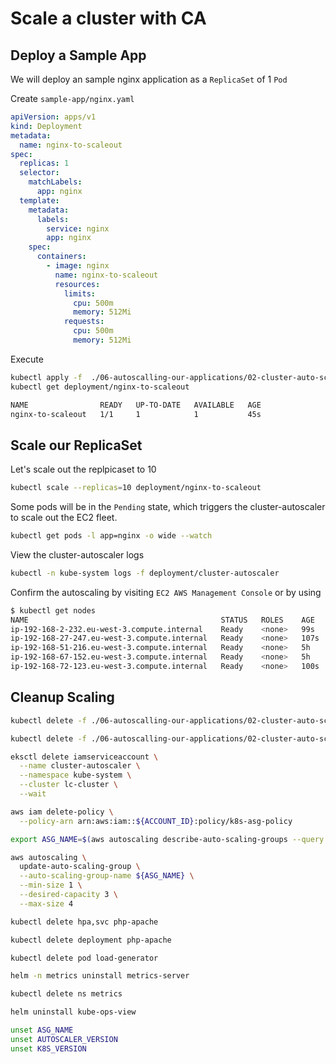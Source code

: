 # Scale a cluster with CA

## Deploy a Sample App

We will deploy an sample nginx application as a `ReplicaSet` of 1 `Pod`

Create `sample-app/nginx.yaml`

```yaml
apiVersion: apps/v1
kind: Deployment
metadata:
  name: nginx-to-scaleout
spec:
  replicas: 1
  selector:
    matchLabels:
      app: nginx
  template:
    metadata:
      labels:
        service: nginx
        app: nginx
    spec:
      containers:
        - image: nginx
          name: nginx-to-scaleout
          resources:
            limits:
              cpu: 500m
              memory: 512Mi
            requests:
              cpu: 500m
              memory: 512Mi

``` 

Execute

```bash
kubectl apply -f  ./06-autoscalling-our-applications/02-cluster-auto-scaler/sample-app/nginx.yaml
kubectl get deployment/nginx-to-scaleout

NAME                READY   UP-TO-DATE   AVAILABLE   AGE
nginx-to-scaleout   1/1     1            1           45s
```

## Scale our ReplicaSet

Let's scale out the replpicaset to 10

```bash
kubectl scale --replicas=10 deployment/nginx-to-scaleout

```

Some pods will be in the `Pending` state, which triggers the cluster-autoscaler to scale out the EC2 fleet.

```bash
kubectl get pods -l app=nginx -o wide --watch
```

View the cluster-autoscaler logs

```bash
kubectl -n kube-system logs -f deployment/cluster-autoscaler

```

Confirm the autoscaling by visiting `EC2 AWS Management Console` or by using

```bash
$ kubectl get nodes
NAME                                           STATUS   ROLES    AGE    VERSION
ip-192-168-2-232.eu-west-3.compute.internal    Ready    <none>   99s    v1.18.9-eks-d1db3c
ip-192-168-27-247.eu-west-3.compute.internal   Ready    <none>   107s   v1.18.9-eks-d1db3c
ip-192-168-51-216.eu-west-3.compute.internal   Ready    <none>   5h     v1.18.9-eks-d1db3c
ip-192-168-67-152.eu-west-3.compute.internal   Ready    <none>   5h     v1.18.9-eks-d1db3c
ip-192-168-72-123.eu-west-3.compute.internal   Ready    <none>   100s   v1.18.9-eks-d1db3c
```

## Cleanup Scaling

```bash
kubectl delete -f ./06-autoscalling-our-applications/02-cluster-auto-scaler/sample-app/nginx.yaml

kubectl delete -f ./06-autoscalling-our-applications/02-cluster-auto-scaler/cluster-autoscaler/autodiscover.yaml

eksctl delete iamserviceaccount \
  --name cluster-autoscaler \
  --namespace kube-system \
  --cluster lc-cluster \
  --wait

aws iam delete-policy \
  --policy-arn arn:aws:iam::${ACCOUNT_ID}:policy/k8s-asg-policy

export ASG_NAME=$(aws autoscaling describe-auto-scaling-groups --query "AutoScalingGroups[? Tags[? (Key=='eks:cluster-name') && Value=='lc-cluster']].AutoScalingGroupName" --output text)

aws autoscaling \
  update-auto-scaling-group \
  --auto-scaling-group-name ${ASG_NAME} \
  --min-size 1 \
  --desired-capacity 3 \
  --max-size 4

kubectl delete hpa,svc php-apache

kubectl delete deployment php-apache

kubectl delete pod load-generator

helm -n metrics uninstall metrics-server

kubectl delete ns metrics

helm uninstall kube-ops-view

unset ASG_NAME
unset AUTOSCALER_VERSION
unset K8S_VERSION
```
